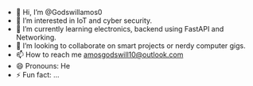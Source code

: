 - 👋 Hi, I’m @Godswillamos0
- 👀 I’m interested in IoT and cyber security.
- 🌱 I’m currently learning electronics, backend using FastAPI and Networking.
- 💞️ I’m looking to collaborate on smart projects or nerdy computer gigs.
- 📫 How to reach me amosgodswill10@outlook.com
- 😄 Pronouns: He
- ⚡ Fun fact: ...

<!---
Godswillamos0/Godswillamos0 is a ✨ special ✨ repository because its `README.md` (this file) appears on your GitHub profile.
You can click the Preview link to take a look at your changes.
--->
